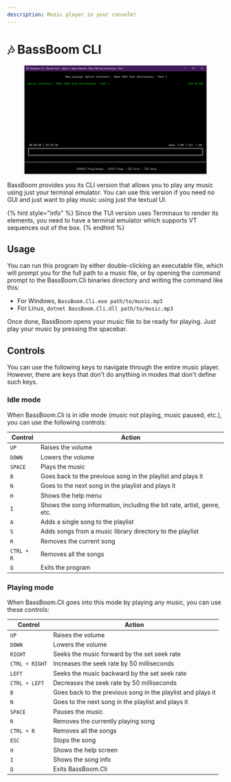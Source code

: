 ```yaml
---
description: Music player in your console!
---
```


# 🎶 BassBoom CLI

<figure><img src="../../.gitbook/assets/BB.Cli.png" alt=""><figcaption></figcaption></figure>

BassBoom provides you its CLI version that allows you to play any music using just your terminal emulator. You can use this version if you need no GUI and just want to play music using just the textual UI.

{% hint style="info" %}
Since the TUI version uses Terminaux to render its elements, you need to have a terminal emulator which supports VT sequences out of the box.
{% endhint %}

## Usage

You can run this program by either double-clicking an executable file, which will prompt you for the full path to a music file, or by opening the command prompt to the BassBoom.Cli binaries directory and writing the command like this:

* For Windows, `BassBoom.Cli.exe path/to/music.mp3`
* For Linux, `dotnet BassBoom.Cli.dll path/to/music.mp3`

Once done, BassBoom opens your music file to be ready for playing. Just play your music by pressing the spacebar.

## Controls

You can use the following keys to navigate through the entire music player. However, there are keys that don't do anything in modes that don't define such keys.

### Idle mode

When BassBoom.Cli is in idle mode (music not playing, music paused, etc.), you can use the following controls:

| Control    | Action                                                                  |
| ---------- | ----------------------------------------------------------------------- |
| `UP`       | Raises the volume                                                       |
| `DOWN`     | Lowers the volume                                                       |
| `SPACE`    | Plays the music                                                         |
| `B`        | Goes back to the previous song in the playlist and plays it             |
| `N`        | Goes to the next song in the playlist and plays it                      |
| `H`        | Shows the help menu                                                     |
| `I`        | Shows the song information, including the bit rate, artist, genre, etc. |
| `A`        | Adds a single song to the playlist                                      |
| `S`        | Adds songs from a music library directory to the playlist               |
| `R`        | Removes the current song                                                |
| `CTRL + R` | Removes all the songs                                                   |
| `Q`        | Exits the program                                                       |

### Playing mode

When BassBoom.Cli goes into this mode by playing any music, you can use these controls:

| Control        | Action                                                      |
| -------------- | ----------------------------------------------------------- |
| `UP`           | Raises the volume                                           |
| `DOWN`         | Lowers the volume                                           |
| `RIGHT`        | Seeks the music forward by the set seek rate                |
| `CTRL + RIGHT` | Increases the seek rate by 50 milliseconds                  |
| `LEFT`         | Seeks the music backward by the set seek rate               |
| `CTRL + LEFT`  | Decreases the seek rate by 50 milliseconds                  |
| `B`            | Goes back to the previous song in the playlist and plays it |
| `N`            | Goes to the next song in the playlist and plays it          |
| `SPACE`        | Pauses the music                                            |
| `R`            | Removes the currently playing song                          |
| `CTRL + R`     | Removes all the songs                                       |
| `ESC`          | Stops the song                                              |
| `H`            | Shows the help screen                                       |
| `I`            | Shows the song info                                         |
| `Q`            | Exits BassBoom.Cli                                          |
